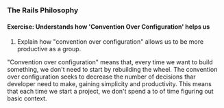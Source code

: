 ### The Rails Philosophy

#### Exercise: Understands how 'Convention Over Configuration' helps us

1. Explain how "convention over configuration" allows us to be more productive as a group.

"Convention over configuration" means that, every time we want to build something, we don't need to start by rebuilding the wheel. The convention over configuration seeks to decrease the number of decisions thar developer need to make, gaining simplicity and productivity. This means that each time we start a project, we don't spend a to of time figuring out basic context.